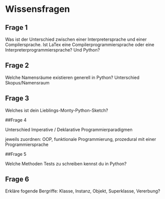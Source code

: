 # Wissensfragen

## Frage 1

Was ist der Unterschied zwischen einer Interpretersprache
und einer Compilersprache. Ist LaTex eine Compilerprogrammiersprache oder eine Interpreterprogrammiersprache? Und Python?

## Frage 2

Welche Namensräume existieren generell in Python? Unterschied Skopus/Namensraum

## Frage 3

Welches ist dein Lieblings-Monty-Python-Sketch?

##Frage 4

Unterschied Imperative / Deklarative Programmierparadigmen

jeweils zuordnen: OOP, funktionale Programmierung, prozedural mit einer Programmiersprache

##Frage 5

Welche Methoden Tests zu schreiben kennst du in Python?

## Frage 6

Erkläre fogende Bergriffe: Klasse, Instanz, Objekt, Superklasse, Vererbung?


